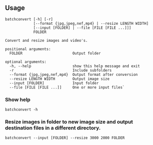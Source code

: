 ## Usage

```
batchconvert [-h] [-r]
             [--format {jpg,jpeg,nef,mp4} | --resize LENGTH WIDTH]
             [--input [FOLDER] | --file [FILE [FILE ...]]]
             FOLDER

Convert and resize images and video's.

positional arguments:
  FOLDER                       Output folder

optional arguments:
  -h, --help                   show this help message and exit
  -r                           Include subfolders
  --format {jpg,jpeg,nef,mp4}  Output format after conversion
  --resize LENGTH WIDTH        Output image size
  --input [FOLDER]             Input folder
  --file [FILE [FILE ...]]     One or more input files`
```

### Show help
`batchconvert -h`

### Resize images in folder to new image size and output destination files in a different directory.
`batchconvert --input [FOLDER] --resize 3000 2000 FOLDER`
